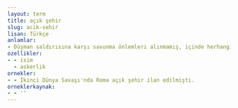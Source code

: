 ```yaml
---
layout: term
title: açık şehir
slug: acik-sehir
lisan: Türkçe
anlamlar:
- Düşman saldırısına karşı savunma önlemleri alınmamış, içinde herhangi bir askerî hedef bulunmayan ve bu durumu önceden ilan edilmiş olan şehir
ozellikler:
- - isim
  - askerlik
ornekler:
- - İkinci Dünya Savaşı'nda Roma açık şehir ilan edilmişti.
orneklerkaynak:
- - ''
---
```


